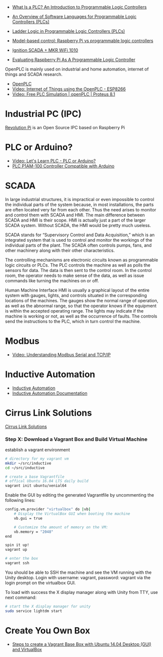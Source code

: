 
* [What Is a PLC? An Introduction to Programmable Logic Controllers](https://www.allaboutcircuits.com/technical-articles/what-is-a-plc-introduction-to-programmable-logic-controllers/)
* [An Overview of Software Languages for Programmable Logic Controllers (PLCs)](https://www.allaboutcircuits.com/technical-articles/overview-software-languages-for-programmable-logic-controllers-plcs)
* [Ladder Logic in Programmable Logic Controllers (PLCs)](https://www.allaboutcircuits.com/technical-articles/ladder-logic-programmable-logic-controller/)
* [Model-based control: Raspberry Pi vs programmable logic controllers](https://www.controlglobal.com/articles/2020/raspberry-pi-vs-plc-for-model-based-control/)

* [Ignition SCADA + MKR WiFi 1010](https://www.hackster.io/NRobinson2/ignition-scada-mkr-wifi-1010-4d2284)
* [Evaluating Raspberry Pi As A Programmable Logic Controller](https://hackaday.com/2020/08/24/evaluating-raspberry-pi-as-a-programmable-logic-controller/)





OpenPLC is mainly used on industrial and home automation, internet of things and SCADA research.

* [OpenPLC](http://www.openplcproject.com/)
* [Video: Internet of Things using the OpenPLC - ESP8266](https://www.youtube.com/watch?v=xpTBpFHyluw)
* [Video: Free PLC Simulation | openPLC | Proteus 8.1](https://www.youtube.com/watch?v=WSCU0faw9-Y)

# Industrial PC (IPC)
[Revolution Pi](https://revolution.kunbus.com/)
is an Open Source IPC based on Raspberry Pi

# PLC or Arduino?
* [Video: Let's Learn PLC - PLC or Arduino?](https://www.youtube.com/watch?v=J4pMD-XfYlo)
* [PLC P1AM-100 Controller Compatible with Arduino](https://news.thomasnet.com/fullstory/new-p1am-100-controller-compatible-with-arduino-mkr-format-shields-40033353)

# SCADA
In large industrial structures, it is impractical or even impossible to control the individual parts of the system because, in most installations, the parts are often located very far from each other. Thus the need arises to monitor and control them with SCADA and HMI. The main difference between SCADA and HMI is their scope. HMI is actually just a part of the larger SCADA system. Without SCADA, the HMI would be pretty much useless.

SCADA stands for “Supervisory Control and Data Acquisition,”
which is an integrated system that is used to control and monitor
the workings of the individual parts of the plant.
The SCADA often controls pumps, fans, and other machinery along with their other characteristics.

The controlling mechanisms are electronic circuits known as programmable logic circuits or PLCs.
The PLC controls the machine as well as polls the sensors for data. The data is then sent to the control room.
In the control room, the operator needs to make sense of the data,
as well as issue commands like turning the machines on or off.

Human Machine Interface HMI is usually a graphical layout of the entire system
with gauges, lights, and controls situated in the corresponding locations of the machines.
The gauges show the normal range of operation, as well as the abnormal range,
so that the operator knows if the equipment is within the accepted operating range.
The lights may indicate if the machine is working or not,
as well as the occurrence of faults.
The controls send the instructions to the PLC, which in turn control the machine.

# Modbus
* [Video: Understanding Modbus Serial and TCP/IP](https://www.youtube.com/watch?v=k993tAFRLSE)

# Inductive Automation
* [Inductive Automation](https://inductiveautomation.com/)
* [Inductive Automation Documentation](https://docs.inductiveautomation.com/)

# Cirrus Link Solutions
[Cirrus Link Solutions](https://www.cirrus-link.com/)

### Step X: Download a Vagrant Box and Build Virtual Machine
establish a vagrant environment

```bash
# directory for my vagrant vm
mkdir ~/src/inductive
cd ~/src/inductive

# create a base Vagrantfile
# offical Ubuntu 16.04 LTS daily build
vagrant init ubuntu/xenial64
```

Enable the GUI by editing the generated Vagrantfile by uncommenting the following lines:

```bash
config.vm.provider "virtualbox" do |vb|
    # Display the VirtualBox GUI when booting the machine
    vb.gui = true

    # Customize the amount of memory on the VM:
    vb.memory = "2048"
end
```


```bash
spin it up!
vagrant up

# enter the box
vagrant ssh
```

You should be able to SSH the machine and see the VM running with the Unity desktop.
Login with username: vagrant, password: vagrant via the login prompt on the virtualbox GUI.

To load with success the X display manager along with Unity from TTY, use next command:

```bash
# start the X display manager for unity
sudo service lightdm start
```

# Create You Own Box
* [Steps to create a Vagrant Base Box with Ubuntu 14.04 Desktop (GUI) and VirtualBox](http://aruizca.com/steps-to-create-a-vagrant-base-box-with-ubuntu-14-04-desktop-gui-and-virtualbox/)
